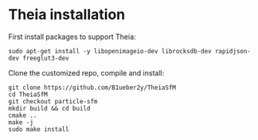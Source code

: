 # Theia installation
First install packages to support Theia:
```
sudo apt-get install -y libopenimageio-dev librocksdb-dev rapidjson-dev freeglut3-dev
```
Clone the customized repo, compile and install:
```
git clone https://github.com/B1ueber2y/TheiaSfM
cd TheiaSfM
git checkout particle-sfm
mkdir build && cd build
cmake ..
make -j
sudo make install
```